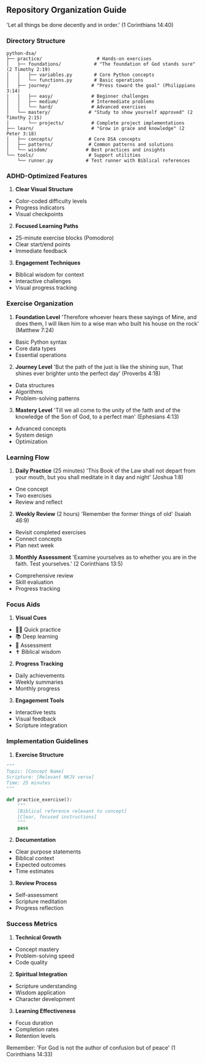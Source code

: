 ## Repository Organization Guide

'Let all things be done decently and in order.' (1 Corinthians 14:40)

### Directory Structure

```
python-dsa/
├── practice/                    # Hands-on exercises
│   ├── foundations/            # "The foundation of God stands sure" (2 Timothy 2:19)
│   │   ├── variables.py        # Core Python concepts
│   │   └── functions.py        # Basic operations
│   ├── journey/               # "Press toward the goal" (Philippians 3:14)
│   │   ├── easy/              # Beginner challenges
│   │   ├── medium/            # Intermediate problems
│   │   └── hard/              # Advanced exercises
│   └── mastery/              # "Study to show yourself approved" (2 Timothy 2:15)
│       └── projects/          # Complete project implementations
├── learn/                     # "Grow in grace and knowledge" (2 Peter 3:18)
│   ├── concepts/             # Core DSA concepts
│   ├── patterns/             # Common patterns and solutions
│   └── wisdom/              # Best practices and insights
└── tools/                    # Support utilities
    └── runner.py            # Test runner with Biblical references
```

### ADHD-Optimized Features

1. **Clear Visual Structure**
- Color-coded difficulty levels
- Progress indicators
- Visual checkpoints

2. **Focused Learning Paths**
- 25-minute exercise blocks (Pomodoro)
- Clear start/end points
- Immediate feedback

3. **Engagement Techniques**
- Biblical wisdom for context
- Interactive challenges
- Visual progress tracking

### Exercise Organization

1. **Foundation Level**
'Therefore whoever hears these sayings of Mine, and does them, I will liken him to a wise man who built his house on the rock' (Matthew 7:24)
- Basic Python syntax
- Core data types
- Essential operations

2. **Journey Level**
'But the path of the just is like the shining sun, That shines ever brighter unto the perfect day' (Proverbs 4:18)
- Data structures
- Algorithms
- Problem-solving patterns

3. **Mastery Level**
'Till we all come to the unity of the faith and of the knowledge of the Son of God, to a perfect man' (Ephesians 4:13)
- Advanced concepts
- System design
- Optimization

### Learning Flow

1. **Daily Practice** (25 minutes)
'This Book of the Law shall not depart from your mouth, but you shall meditate in it day and night' (Joshua 1:8)
- One concept
- Two exercises
- Review and reflect

2. **Weekly Review** (2 hours)
'Remember the former things of old' (Isaiah 46:9)
- Revisit completed exercises
- Connect concepts
- Plan next week

3. **Monthly Assessment**
'Examine yourselves as to whether you are in the faith. Test yourselves.' (2 Corinthians 13:5)
- Comprehensive review
- Skill evaluation
- Progress tracking

### Focus Aids

1. **Visual Cues**
- 🏃‍♂️ Quick practice
- 📚 Deep learning
- 🎯 Assessment
- ✝️ Biblical wisdom

2. **Progress Tracking**
- Daily achievements
- Weekly summaries
- Monthly progress

3. **Engagement Tools**
- Interactive tests
- Visual feedback
- Scripture integration

### Implementation Guidelines

1. **Exercise Structure**
```python
"""
Topic: [Concept Name]
Scripture: [Relevant NKJV verse]
Time: 25 minutes
"""

def practice_exercise():
    """
    [Biblical reference relevant to concept]
    [Clear, focused instructions]
    """
    pass
```

2. **Documentation**
- Clear purpose statements
- Biblical context
- Expected outcomes
- Time estimates

3. **Review Process**
- Self-assessment
- Scripture meditation
- Progress reflection

### Success Metrics

1. **Technical Growth**
- Concept mastery
- Problem-solving speed
- Code quality

2. **Spiritual Integration**
- Scripture understanding
- Wisdom application
- Character development

3. **Learning Effectiveness**
- Focus duration
- Completion rates
- Retention levels

Remember: 'For God is not the author of confusion but of peace' (1 Corinthians 14:33) 